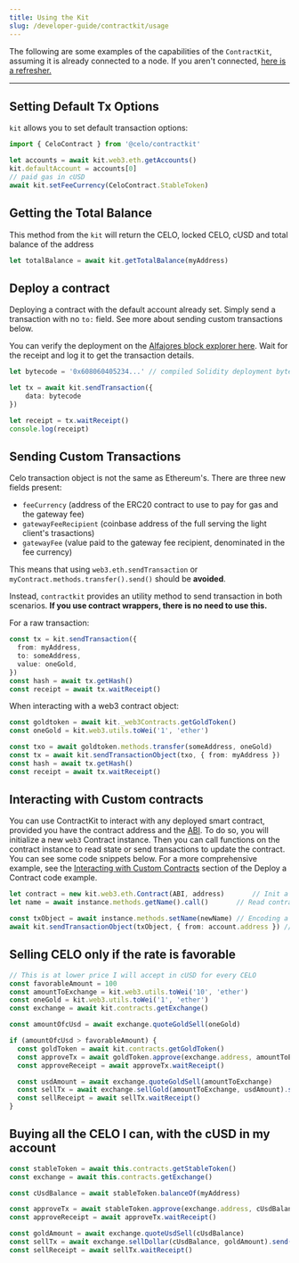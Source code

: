```yaml
---
title: Using the Kit
slug: /developer-guide/contractkit/usage
---
```


The following are some examples of the capabilities of the `ContractKit`, assuming it is already connected to a node. If you aren't connected, [here is a refresher.](/developer-resources/walkthroughs/hellocontracts.md#deploy-to-alfajores)

___

## Setting Default Tx Options

`kit` allows you to set default transaction options:

```ts
import { CeloContract } from '@celo/contractkit'

let accounts = await kit.web3.eth.getAccounts()
kit.defaultAccount = accounts[0]
// paid gas in cUSD
await kit.setFeeCurrency(CeloContract.StableToken)
```

## Getting the Total Balance

This method from the `kit` will return the CELO, locked CELO, cUSD and total balance of the address

```ts
let totalBalance = await kit.getTotalBalance(myAddress)
```

## Deploy a contract

Deploying a contract with the default account already set. Simply send a transaction with no `to:` field. See more about sending custom transactions below. 

You can verify the deployment on the [Alfajores block explorer here](https://alfajores-blockscout.celo-testnet.org/). Wait for the receipt and log it to get the transaction details.

```ts
let bytecode = '0x608060405234...' // compiled Solidity deployment bytecode

let tx = await kit.sendTransaction({
    data: bytecode
})

let receipt = tx.waitReceipt()
console.log(receipt)
```

## Sending Custom Transactions

Celo transaction object is not the same as Ethereum's. There are three new fields present:

- `feeCurrency` (address of the ERC20 contract to use to pay for gas and the gateway fee)
- `gatewayFeeRecipient` (coinbase address of the full serving the light client's trasactions)
- `gatewayFee` (value paid to the gateway fee recipient, denominated in the fee currency)

This means that using `web3.eth.sendTransaction` or `myContract.methods.transfer().send()` should be **avoided**.

Instead, `contractkit` provides an utility method to send transaction in both scenarios. **If you use contract wrappers, there is no need to use this.**

For a raw transaction:

```ts
const tx = kit.sendTransaction({
  from: myAddress,
  to: someAddress,
  value: oneGold,
})
const hash = await tx.getHash()
const receipt = await tx.waitReceipt()
```

When interacting with a web3 contract object:

```ts
const goldtoken = await kit._web3Contracts.getGoldToken()
const oneGold = kit.web3.utils.toWei('1', 'ether')

const txo = await goldtoken.methods.transfer(someAddress, oneGold)
const tx = await kit.sendTransactionObject(txo, { from: myAddress })
const hash = await tx.getHash()
const receipt = await tx.waitReceipt()
```

## Interacting with Custom contracts

You can use ContractKit to interact with any deployed smart contract, provided you have the contract address and the [ABI](https://docs.soliditylang.org/en/latest/abi-spec.html). To do so, you will initialize a new `web3` Contract instance. Then you can call functions on the contract instance to read state or send transactions to update the contract. You can see some code snippets below. For a more comprehensive example, see the [Interacting with Custom Contracts](/developer-resources/walkthroughs/hello-contract-remote-node.md#interacting-with-custom-contracts) section of the Deploy a Contract code example.

```ts
let contract = new kit.web3.eth.Contract(ABI, address)       // Init a web3.js contract instance
let name = await instance.methods.getName().call()       // Read contract state call

const txObject = await instance.methods.setName(newName) // Encoding a transaction object call to the contract
await kit.sendTransactionObject(txObject, { from: account.address }) // Send the transaction
```

## Selling CELO only if the rate is favorable

```ts
// This is at lower price I will accept in cUSD for every CELO
const favorableAmount = 100
const amountToExchange = kit.web3.utils.toWei('10', 'ether')
const oneGold = kit.web3.utils.toWei('1', 'ether')
const exchange = await kit.contracts.getExchange()

const amountOfcUsd = await exchange.quoteGoldSell(oneGold)

if (amountOfcUsd > favorableAmount) {
  const goldToken = await kit.contracts.getGoldToken()
  const approveTx = await goldToken.approve(exchange.address, amountToExchange).send()
  const approveReceipt = await approveTx.waitReceipt()

  const usdAmount = await exchange.quoteGoldSell(amountToExchange)
  const sellTx = await exchange.sellGold(amountToExchange, usdAmount).send()
  const sellReceipt = await sellTx.waitReceipt()
}
```

## Buying all the CELO I can, with the cUSD in my account

```ts
const stableToken = await this.contracts.getStableToken()
const exchange = await this.contracts.getExchange()

const cUsdBalance = await stableToken.balanceOf(myAddress)

const approveTx = await stableToken.approve(exchange.address, cUsdBalance).send()
const approveReceipt = await approveTx.waitReceipt()

const goldAmount = await exchange.quoteUsdSell(cUsdBalance)
const sellTx = await exchange.sellDollar(cUsdBalance, goldAmount).send()
const sellReceipt = await sellTx.waitReceipt()
```
